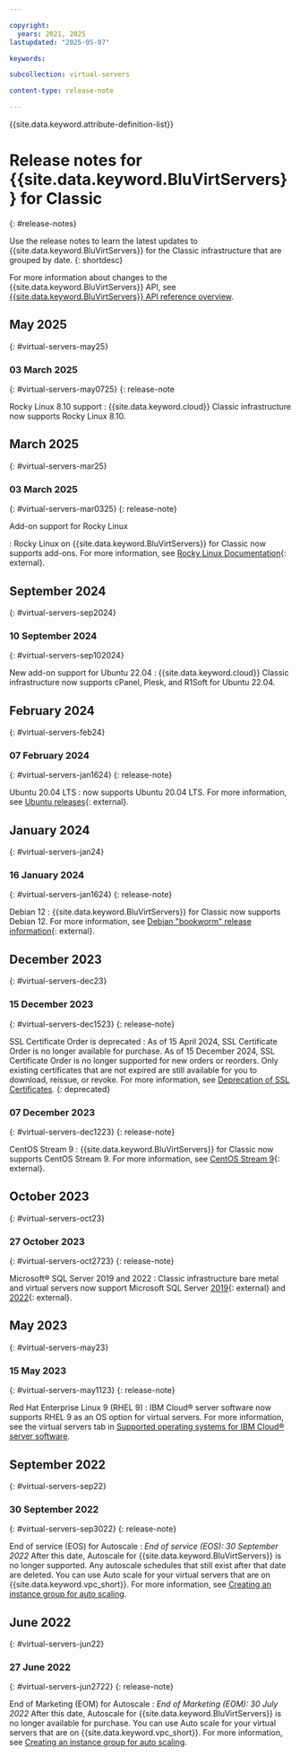 ```yaml
---

copyright:
  years: 2021, 2025
lastupdated: "2025-05-07"

keywords:

subcollection: virtual-servers

content-type: release-note

---
```


{{site.data.keyword.attribute-definition-list}}

# Release notes for {{site.data.keyword.BluVirtServers}} for Classic
{: #release-notes}

Use the release notes to learn the latest updates to {{site.data.keyword.BluVirtServers}} for the Classic infrastructure that are grouped by date.
{: shortdesc}

For more information about changes to the {{site.data.keyword.BluVirtServers}} API, see [{{site.data.keyword.BluVirtServers}} API reference overview](/docs/virtual-servers?topic=virtual-servers-api-reference).

## May 2025
{: #virtual-servers-may25}

### 03 March 2025
{: #virtual-servers-may0725}
{: release-note

Rocky Linux 8.10 support
:   {{site.data.keyword.cloud}} Classic infrastructure now supports Rocky Linux 8.10.

## March 2025
{: #virtual-servers-mar25}

### 03 March 2025
{: #virtual-servers-mar0325}
{: release-note}

Add-on support for Rocky Linux

:   Rocky Linux on {{site.data.keyword.BluVirtServers}} for Classic now supports add-ons. For more information, see [Rocky Linux Documentation](https://docs.rockylinux.org/){: external}.

## September 2024
{: #virtual-servers-sep2024}

### 10 September 2024
{: #virtual-servers-sep102024}

New add-on support for Ubuntu 22.04
:   {{site.data.keyword.cloud}} Classic infrastructure now supports cPanel, Plesk, and R1Soft for Ubuntu 22.04.

## February 2024
{: #virtual-servers-feb24}

### 07 February 2024
{: #virtual-servers-jan1624}
{: release-note}

Ubuntu 20.04 LTS
:   now supports Ubuntu 20.04 LTS. For more information, see [Ubuntu releases](https://releases.ubuntu.com/){: external}.

## January 2024
{: #virtual-servers-jan24}

### 16 January 2024
{: #virtual-servers-jan1624}
{: release-note}

Debian 12
:   {{site.data.keyword.BluVirtServers}} for Classic now supports Debian 12. For more information, see [Debian "bookworm" release information](https://www.debian.org/releases/bookworm/){: external}.

## December 2023
{: #virtual-servers-dec23}

### 15 December 2023
{: #virtual-servers-dec1523}
{: release-note}

SSL Certificate Order is deprecated
:   As of 15 April 2024, SSL Certificate Order is no longer available for purchase. As of 15 December 2024, SSL Certificate Order is no longer supported for new orders or reorders. Only existing certificates that are not expired are still available for you to download, reissue, or revoke. For more information, see [Deprecation of SSL Certificates](/docs/ssl-certificates?topic=ssl-certificates-deprecation).
{: deprecated}

### 07 December 2023
{: #virtual-servers-dec1223}
{: release-note}

CentOS Stream 9
:   {{site.data.keyword.BluVirtServers}} for Classic now supports CentOS Stream 9. For more information, see [CentOS Stream 9](https://centos.org/stream9/){: external}.

## October 2023
{: #virtual-servers-oct23}

### 27 October 2023
{: #virtual-servers-oct2723}
{: release-note}

Microsoft&reg; SQL Server 2019 and 2022
:   Classic infrastructure bare metal and virtual servers now support Microsoft SQL Server [2019](https://www.microsoft.com/en-us/sql-server/sql-server-2019){: external} and [2022](https://www.microsoft.com/en-us/sql-server/sql-server-2022){: external}.

## May 2023
{: #virtual-servers-may23}

### 15 May 2023
{: #virtual-servers-may1123}
{: release-note}

Red Hat Enterprise Linux 9 (RHEL 9)
:   IBM Cloud&reg; server software now supports RHEL 9 as an OS option for virtual servers. For more information, see the virtual servers tab in [Supported operating systems for IBM Cloud&reg; server software](/docs/bare-metal?topic=bare-metal-about-software#supported-operating-systems-for-ibm-cloud-servers).

## September 2022
{: #virtual-servers-sep22}

### 30 September 2022
{: #virtual-servers-sep3022}
{: release-note}

End of service (EOS) for Autoscale
:   *End of service (EOS): 30 September 2022* After this date, Autoscale for {{site.data.keyword.BluVirtServers}} is no longer supported. Any autoscale schedules that still exist after that date are deleted. You can use Auto scale for your virtual servers that are on {{site.data.keyword.vpc_short}}. For more information, see [Creating an instance group for auto scaling](/docs/vpc?topic=vpc-creating-auto-scale-instance-group).

## June 2022
{: #virtual-servers-jun22}

### 27 June 2022
{: #virtual-servers-jun2722}
{: release-note}

End of Marketing (EOM) for Autoscale
:   *End of Marketing (EOM): 30 July 2022* After this date, Autoscale for {{site.data.keyword.BluVirtServers}} is no longer available for purchase. You can use Auto scale for your virtual servers that are on {{site.data.keyword.vpc_short}}. For more information, see [Creating an instance group for auto scaling](/docs/vpc?topic=vpc-creating-auto-scale-instance-group).
